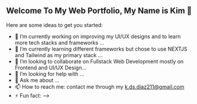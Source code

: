 ## Welcome To My Web Portfolio, My Name is Kim 👋

Here are some ideas to get you started:

- 🔭 I’m currently working on improving my UI/UX designs and to learn more tech stacks and frameworks  ...
- 🌱 I’m currently learning different frameworks but chose to use NEXTJS and Tailwind as my primary  stack ...
- 👯 I’m looking to collaborate on Fullstack Web Development mostly on Frontend and UI/UX Design...
- 🤔 I’m looking for help with ...
- 💬 Ask me about ...
- 📫 How to reach me: contact me through my k.ds.diaz211@gmail.com
- ⚡ Fun fact: 
-->

